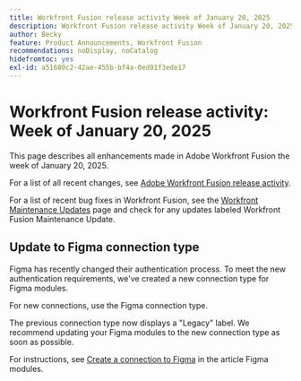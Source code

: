```yaml
---
title: Workfront Fusion release activity Week of January 20, 2025
description: Workfront Fusion release activity Week of January 20, 2025
author: Becky
feature: Product Announcements, Workfront Fusion
recommendations: noDisplay, noCatalog
hidefromtoc: yes
exl-id: a51680c2-42ae-455b-bf4a-0ed91f3ede17
---
```

# Workfront Fusion release activity: Week of January 20, 2025

This page describes all enhancements made in Adobe Workfront Fusion the week of January 20, 2025.

For a list of all recent changes, see [Adobe Workfront Fusion release activity](/help/workfront-fusion/fusion-product-releases/fusion-release-activity.md).

For a list of recent bug fixes in Workfront Fusion, see the [Workfront Maintenance Updates](https://experienceleague.adobe.com/en/docs/workfront-known-issues/releases/current-updates) page and check for any updates labeled Workfront Fusion Maintenance Update.

## Update to Figma connection type

Figma has recently changed their authentication process. To meet the new authentication requirements, we've created a new connection type for Figma modules.

For new connections, use the Figma connection type.

The previous connection type now displays a "Legacy" label. We recommend updating your Figma modules to the new connection type as soon as possible.

For instructions, see [Create a connection to Figma](/help/workfront-fusion/references/apps-and-modules/third-party-connectors/figma-modules.md#create-a-connection-to-figma) in the article Figma modules.
